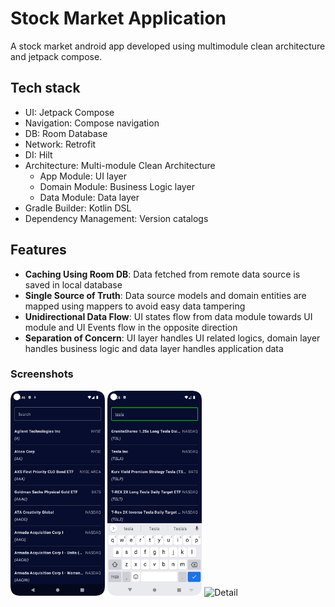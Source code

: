 # Stock Market Application

A stock market android app developed using multimodule clean architecture and jetpack compose.

## Tech stack
- UI: Jetpack Compose
- Navigation: Compose navigation
- DB: Room Database
- Network: Retrofit
- DI: Hilt
- Architecture: Multi-module Clean Architecture
    - App Module: UI layer
    - Domain Module: Business Logic layer
    - Data Module: Data layer
- Gradle Builder: Kotlin DSL
- Dependency Management: Version catalogs
## Features
- **Caching Using Room DB**: Data fetched from remote data source is saved in local database
- **Single Source of Truth**: Data source models and domain entities are mapped using mappers to avoid easy data tampering
- **Unidirectional Data Flow**: UI states flow from data module towards UI module and UI Events flow in the opposite direction
- **Separation of Concern**: UI layer handles UI related logics, domain layer handles business logic and data layer handles application data

### Screenshots
  <img src="https://github.com/HagosAlema/stock-market/blob/master/screenshots/img.png" alt="HOME" width="30%"/>
  <img src="https://github.com/HagosAlema/stock-market/blob/master/screenshots/stock_search.png" alt="Search" width="30%"/>
  <img src="https://github.com/HagosAlema/stock-market/blob/master/screenshots/stick_detail.png" alt="Detail" width="30%"/>

